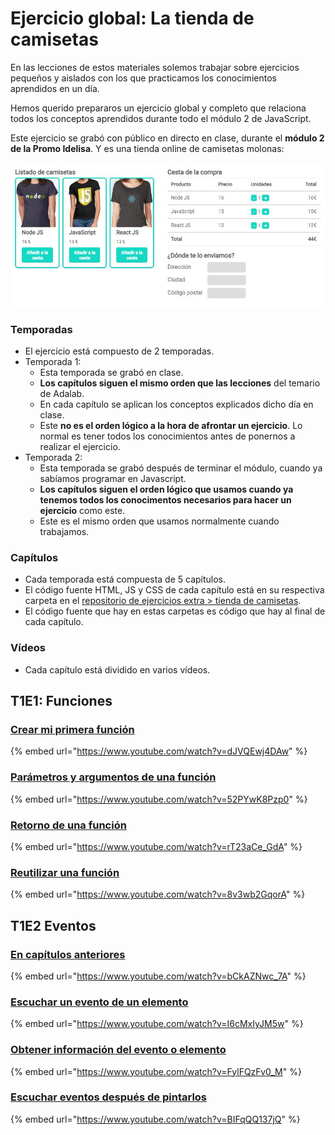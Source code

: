 # Ejercicio global: La tienda de camisetas

En las lecciones de estos materiales solemos trabajar sobre ejercicios pequeños y aislados con los que practicamos los conocimientos aprendidos en un día.

Hemos querido prepararos un ejercicio global y completo que relaciona todos los conceptos aprendidos durante todo el módulo 2 de JavaScript.

Este ejercicio se grabó con público en directo en clase, durante el **módulo 2 de la Promo Idelisa**. Y es una tienda online de camisetas molonas:

![La tienda de camisetas](./assets/images/ejercicio-global/tshirt-eshop.jpg)

### Temporadas

- El ejercicio está compuesto de 2 temporadas.
- Temporada 1:
   - Esta temporada se grabó en clase.
   - **Los capítulos siguen el mismo orden que las lecciones** del temario de Adalab.
   - En cada capítulo se aplican los conceptos explicados dicho día en clase.
   - Este **no es el orden lógico a la hora de afrontar un ejercicio**. Lo normal es tener todos los conocimientos antes de ponernos a realizar el ejercicio.
- Temporada 2:
  - Esta temporada se grabó después de terminar el módulo, cuando ya sabíamos programar en Javascript.
  - **Los capítulos siguen el orden lógico que usamos cuando ya tenemos todos los conocimentos necesarios para hacer un ejercicio** como este.
  - Este es el mismo orden que usamos normalmente cuando trabajamos.

### Capítulos

- Cada temporada está compuesta de 5 capítulos.
- El código fuente HTML, JS y CSS de cada capítulo está en su respectiva carpeta en el [repositorio de ejercicios extra > tienda de camisetas](https://github.com/Adalab/ejercicios-extra/tree/master/js-tienda-de-camisetas).
- El código fuente que hay en estas carpetas es código que hay al final de cada capítulo.

### Vídeos

- Cada capítulo está dividido en varios vídeos.

## T1E1: Funciones

### [Crear mi primera función](https://www.youtube.com/watch?v=dJVQEwj4DAw)

{% embed url="https://www.youtube.com/watch?v=dJVQEwj4DAw" %}

### [Parámetros y argumentos de una función](https://www.youtube.com/watch?v=52PYwK8Pzp0)

{% embed url="https://www.youtube.com/watch?v=52PYwK8Pzp0" %}

### [Retorno de una función](https://www.youtube.com/watch?v=rT23aCe_GdA)

{% embed url="https://www.youtube.com/watch?v=rT23aCe_GdA" %}

### [Reutilizar una función](https://www.youtube.com/watch?v=8v3wb2GqorA)

{% embed url="https://www.youtube.com/watch?v=8v3wb2GqorA" %}

## T1E2 Eventos

### [En capítulos anteriores](https://www.youtube.com/watch?v=bCkAZNwc_7A)

{% embed url="https://www.youtube.com/watch?v=bCkAZNwc_7A" %}

### [Escuchar un evento de un elemento](https://www.youtube.com/watch?v=I6cMxIyJM5w)

{% embed url="https://www.youtube.com/watch?v=I6cMxIyJM5w" %}

### [Obtener información del evento o elemento](https://www.youtube.com/watch?v=FylFQzFv0_M)

{% embed url="https://www.youtube.com/watch?v=FylFQzFv0_M" %}

### [Escuchar eventos después de pintarlos](https://www.youtube.com/watch?v=BIFqQQ137jQ)

{% embed url="https://www.youtube.com/watch?v=BIFqQQ137jQ" %}

<!--- Temporada 1 capítulo 3: Objetos
   - [Qué es un objeto](./temporada-01-capitulo-03/videos/01-que-es-un-objeto.mp4)
   - [Crear nuestro primer objeto](./temporada-01-capitulo-03/videos/02-crear-nuestro-primer-objeto.mp4)
   - [Formas de crear un objeto](./temporada-01-capitulo-03/videos/03-formas-de-crear-un-objeto.mp4)
   - [Bonus: métodos y this](./temporada-01-capitulo-03/videos/04-bonus-metodos-y-this.mp4)
- Temporada 1 capítulo 3: Arrays
   - [En capítulos anteriores](./temporada-01-capitulo-04/videos/01-en-capitulos-anteriores.mp4)
   - [Qué es un array](./temporada-01-capitulo-04/videos/02-que-es-un-array.mp4)
   - [Recorrer arrays con un for of (primera parte)](./temporada-01-capitulo-04/videos/03-recorrer-arrays-con-for-of-a.mp4)
   - [Recorrer arrays con un for of (segunda parte)](./temporada-01-capitulo-04/videos/03-recorrer-arrays-con-for-of-b.mp4)
   - [Recorrer arrays con un for clásico (primera parte)](./temporada-01-capitulo-04/videos/04-recorrer-arrays-con-for-clasico-a.mp4)
   - [Recorrer arrays con un for clásico (segunda parte)](./temporada-01-capitulo-04/videos/04-recorrer-arrays-con-for-clasico-b.mp4) -->